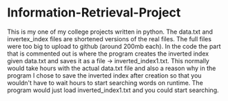 ﻿# Information-Retrieval-Project
This is my one of my college projects written in python. The data.txt and invertex_index files are shortened versions of the real files. The full files were too big to upload to github (around 200mb each). In the code the part that is commented out is where the program creates the inverted index given data.txt and saves it as a file -> inverted_index1.txt. This normally would take hours with the actual data.txt file and also a reason why in the program I chose to save the inverted index after creation so that you wouldn't have to wait hours to start searching words on runtime. The program would just load inverted_index1.txt and you could start searching.

